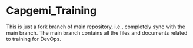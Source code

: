 # Capgemi_Training
This is just a fork branch of main repository, i.e., completely  sync with the main branch.
The main branch contains all the files and documents related to training for DevOps.
